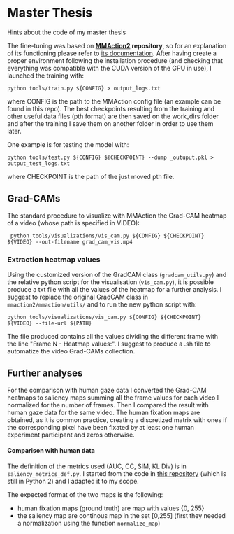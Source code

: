 # Master Thesis
Hints about the code of my master thesis

The fine-tuning was based on **[MMAction2](https://github.com/open-mmlab/mmaction2) repository**, so for an explanation of its functioning please refer to [its documentation](https://mmaction2.readthedocs.io/en/latest/get_started/overview.html).
After having create a proper environment following the installation procedure (and checking that everything was compatible with the CUDA version of the GPU in use), I launched the training with: 
```console
python tools/train.py ${CONFIG} > output_logs.txt
```
where CONFIG is the path to the MMAction config file (an example can be found in this repo).
The best checkpoints resulting from the training and other useful data files (pth format) are then saved on the work_dirs folder and after the training I save them on another folder in order to use them later.

One example is for testing the model with:
```console
python tools/test.py ${CONFIG} ${CHECKPOINT} --dump _outuput.pkl > output_test_logs.txt
```
where CHECKPOINT is the path of the just moved pth file.

## Grad-CAMs


The standard procedure to visualize with MMAction the Grad-CAM heatmap of a video (whose path is specified in VIDEO):
```console
 python tools/visualizations/vis_cam.py ${CONFIG} ${CHECKPOINT} ${VIDEO} --out-filename grad_cam_vis.mp4
```

### Extraction heatmap values

Using the customized version of the GradCAM class (`gradcam_utils.py`) and the relative python script for the visualisation (`vis_cam.py`),  it is possible produce a txt file with all the values of the heatmap for a further analysis. I suggest to replace the original GradCAM class in `mmaction2/mmaction/utils/` and to run the new python script with:
```console
python tools/visualizations/vis_cam.py ${CONFIG} ${CHECKPOINT} ${VIDEO} --file-url ${PATH}
```
The file produced contains all the values dividing the different frame with the line "Frame N - Heatmap values:". I suggest to produce a .sh file to automatize the video Grad-CAMs collection.


## Further analyses

For the comparison with human gaze data I converted the Grad-CAM heatmaps to saliency maps summing all the frame values for each video I normalized for the number of frames. Then I compared the result with human gaze data for the same video. The human fixation maps are obtained, as it is common practice, creating a discretized matrix with ones if the corresponding pixel have been fixated by at least one human experiment participant and zeros otherwise.

#### Comparison with human data

The definition of the metrics used (AUC, CC, SIM, KL Div) is in `saliency_metrics_def.py`. I started from the code in [this repository](https://github.com/tarunsharma1/saliency_metrics) (which is still in Python 2) and I adapted it to my scope.

The expected format of the two maps is the following:
  + human fixation maps (ground truth) are map with values {0, 255}
  + the saliency map are continous map in the set [0,255] (first they needed a normalization using the function `normalize_map`)


















